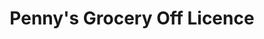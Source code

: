 ---
title: "Penny's Grocery Off Licence"
url: /gillingham/pennys-grocery-off-licence/
shop: convenience
---